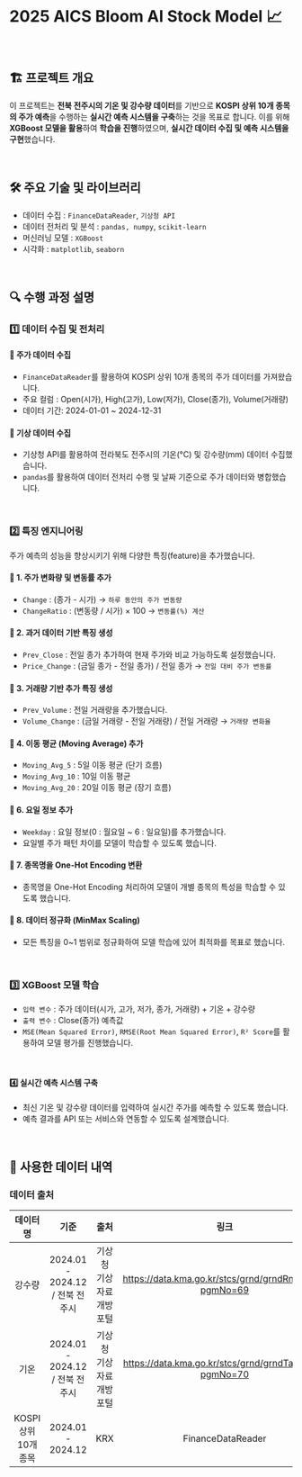 # 2025 AICS Bloom AI Stock Model 📈

</br>

## 🏗 프로젝트 개요
이 프로젝트는 **전북 전주시의 기온 및 강수량 데이터**를 기반으로 **KOSPI 상위 10개 종목의 주가 예측**을 수행하는 **실시간 예측 시스템을 구축**하는 것을 목표로 합니다.
이를 위해 **XGBoost 모델을 활용**하여 **학습을 진행**하였으며, **실시간 데이터 수집 및 예측 시스템을 구현**했습니다.

</br>

## 🛠 주요 기술 및 라이브러리
- 데이터 수집 : ```FinanceDataReader```, ```기상청 API```
- 데이터 전처리 및 분석 : ```pandas, numpy```, ```scikit-learn```
- 머신러닝 모델 : ```XGBoost```
- 시각화 : ```matplotlib```, ```seaborn```

</br>

## 🔍 수행 과정 설명

### 1️⃣ 데이터 수집 및 전처리

#### 📌 주가 데이터 수집
- ```FinanceDataReader```를 활용하여 KOSPI 상위 10개 종목의 주가 데이터를 가져왔습니다.
- 주요 컬럼 : Open(시가), High(고가), Low(저가), Close(종가), Volume(거래량)
- 데이터 기간: 2024-01-01 ~ 2024-12-31

#### 📌 기상 데이터 수집
- 기상청 API를 활용하여 전라북도 전주시의 기온(°C) 및 강수량(mm) 데이터 수집했습니다.
- ```pandas```를 활용하여 데이터 전처리 수행 및 날짜 기준으로 주가 데이터와 병합했습니다.

</br>

### 2️⃣ 특징 엔지니어링

주가 예측의 성능을 향상시키기 위해 다양한 특징(feature)을 추가했습니다.

#### 📌 1. 주가 변화량 및 변동률 추가
- ```Change``` : (종가 - 시가) → ```하루 동안의 주가 변동량```
- ```ChangeRatio``` : (변동량 / 시가) × 100 → ```변동률(%) 계산```

#### 📌 2. 과거 데이터 기반 특징 생성
- ```Prev_Close``` : 전일 종가 추가하여 현재 주가와 비교 가능하도록 설정했습니다.
- ```Price_Change``` : (금일 종가 - 전일 종가) / 전일 종가 → ```전일 대비 주가 변동률```

#### 📌 3. 거래량 기반 추가 특징 생성
- ```Prev_Volume``` : 전일 거래량을 추가했습니다.
- ```Volume_Change``` : (금일 거래량 - 전일 거래량) / 전일 거래량 → ```거래량 변화율```

#### 📌 4. 이동 평균 (Moving Average) 추가
- ```Moving_Avg_5``` : 5일 이동 평균 (단기 흐름)
- ```Moving_Avg_10``` : 10일 이동 평균
- ```Moving_Avg_20``` : 20일 이동 평균 (장기 흐름)

#### 📌 6. 요일 정보 추가
- ```Weekday``` : 요일 정보(0 : 월요일 ~ 6 : 일요일)를 추가했습니다.
- 요일별 주가 패턴 차이를 모델이 학습할 수 있도록 했습니다.

#### 📌 7. 종목명을 One-Hot Encoding 변환
- 종목명을 One-Hot Encoding 처리하여 모델이 개별 종목의 특성을 학습할 수 있도록 했습니다.

#### 📌 8. 데이터 정규화 (MinMax Scaling)
- 모든 특징을 0~1 범위로 정규화하여 모델 학습에 있어 최적화를 목표로 했습니다.

</br>

### 3️⃣ XGBoost 모델 학습

- ```입력 변수``` : 주가 데이터(시가, 고가, 저가, 종가, 거래량) + 기온 + 강수량
- ```출력 변수``` : Close(종가) 예측값
- ```MSE(Mean Squared Error)```, ```RMSE(Root Mean Squared Error)```, ```R² Score```를 활용하여 모델 평가를 진행했습니다.

</br>

#### 4️⃣ 실시간 예측 시스템 구축
- 최신 기온 및 강수량 데이터를 입력하여 실시간 주가를 예측할 수 있도록 했습니다.
- 예측 결과를 API 또는 서비스와 연동할 수 있도록 설계했습니다.

</br>

## 🧩 사용한 데이터 내역

### 데이터 출처
| 데이터명 | 기준 | 출처 | 링크 |
|:------:|:------:|:------:|:------:|
| 강수량 | 2024.01 - 2024.12 / 전북 전주시 | 기상청 기상자료개방포털 | https://data.kma.go.kr/stcs/grnd/grndRnList.do?pgmNo=69 |
| 기온 | 2024.01 - 2024.12 / 전북 전주시 | 기상청 기상자료개방포털 |  https://data.kma.go.kr/stcs/grnd/grndTaList.do?pgmNo=70 |
| KOSPI 상위 10개 종목 | 2024.01 - 2024.12 | KRX | FinanceDataReader |

</br>
